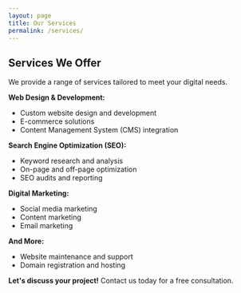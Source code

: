 ```yaml
---
layout: page
title: Our Services
permalink: /services/
---
```


## Services We Offer

We provide a range of services tailored to meet your digital needs.

**Web Design & Development:**

*   Custom website design and development
*   E-commerce solutions
*   Content Management System (CMS) integration

**Search Engine Optimization (SEO):**

*   Keyword research and analysis
*   On-page and off-page optimization
*   SEO audits and reporting

**Digital Marketing:**

*   Social media marketing
*   Content marketing
*   Email marketing

**And More:**

*   Website maintenance and support
*   Domain registration and hosting

**Let's discuss your project!**  Contact us today for a free consultation. 